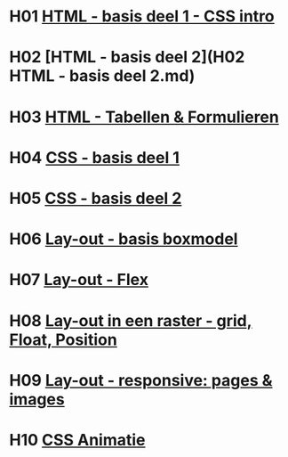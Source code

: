 
# H01 [HTML - basis deel 1 - CSS intro](H01%20HTML%20-%20basis%20deel%201%20-%20CSS%20intro.md)

# H02 [HTML - basis deel 2](H02 HTML - basis deel 2.md)

# H03 [HTML - Tabellen & Formulieren](H03%20HTML%20-%20Tabellen%20&%20Formulieren.md)

# H04 [CSS - basis deel 1](H04%20CSS%20-%20basis%20deel%201.md)

# H05 [CSS - basis deel 2](H05%20CSS%20-%20basis%20deel%202.md)

# H06 [Lay-out - basis boxmodel](H06%20Lay-out%20-%20basis%20boxmodel.md)

# H07 [Lay-out - Flex](H07%20Lay-out%20-%20Flex.md)

# H08 [Lay-out in een raster - grid, Float, Position](H08%20Lay-out%20in%20een%20raster%20-%20grid,%20Float,%20Position.md)

# H09 [Lay-out - responsive: pages & images](H09%20Lay-out%20-%20responsive,%20pages%20en%20images.md)

# H10 [CSS Animatie](H10%20CSS%20Animatie.md)
